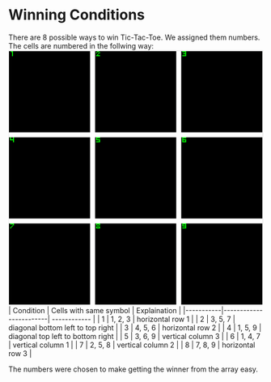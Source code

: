 # Winning Conditions
There are 8 possible ways to win Tic-Tac-Toe. We assigned them numbers.
The cells are numbered in the follwing way:
![game board](../documentation/board.png)
| Condition | Cells with same symbol | Explaination |
|-----------|------------------------| ------------ |
| 1         | 1, 2, 3                | horizontal row 1 |
| 2         | 3, 5, 7                | diagonal bottom left to top right |
| 3         | 4, 5, 6                | horizontal row 2 |
| 4         | 1, 5, 9                | diagonal top left to bottom right |
| 5         | 3, 6, 9                | vertical column 3 |
| 6         | 1, 4, 7                | vertical column 1 |
| 7         | 2, 5, 8                | vertical column 2 |
| 8         | 7, 8, 9                | horizontal row 3 |

The numbers were chosen to make getting the winner from the array easy.